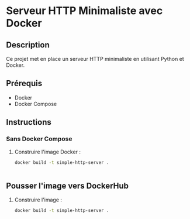 # Serveur HTTP Minimaliste avec Docker  

## Description  
Ce projet met en place un serveur HTTP minimaliste en utilisant Python et Docker.  

## Prérequis  
- Docker  
- Docker Compose  

## Instructions  

### Sans Docker Compose  
1. Construire l'image Docker :  
   ```bash
   docker build -t simple-http-server .

   

## Pousser l'image vers DockerHub  

1. Construire l'image :  
   ```bash
   docker build -t simple-http-server .   